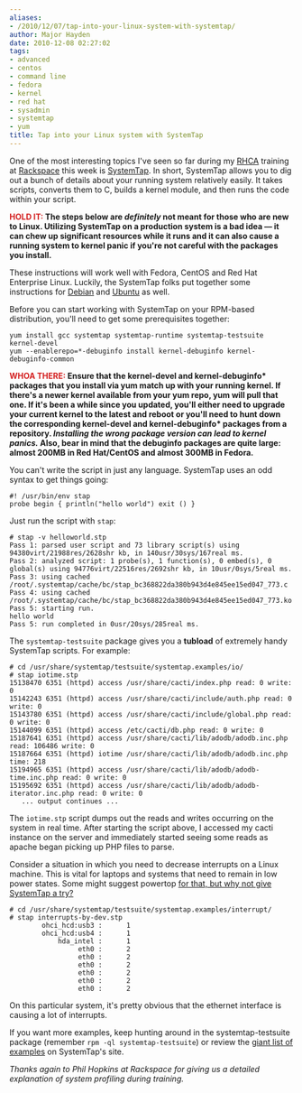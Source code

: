 ```yaml
---
aliases:
- /2010/12/07/tap-into-your-linux-system-with-systemtap/
author: Major Hayden
date: 2010-12-08 02:27:02
tags:
- advanced
- centos
- command line
- fedora
- kernel
- red hat
- sysadmin
- systemtap
- yum
title: Tap into your Linux system with SystemTap
---
```


One of the most interesting topics I've seen so far during my [RHCA][1] training at [Rackspace][2] this week is [SystemTap][3]. In short, SystemTap allows you to dig out a bunch of details about your running system relatively easily. It takes scripts, converts them to C, builds a kernel module, and then runs the code within your script.

**<span style="color: #D42020;">HOLD IT:</span> The steps below are _definitely_ not meant for those who are new to Linux. Utilizing SystemTap on a production system is a bad idea &#8212; it can chew up significant resources while it runs and it can also cause a running system to kernel panic if you're not careful with the packages you install.**

These instructions will work well with Fedora, CentOS and Red Hat Enterprise Linux. Luckily, the SystemTap folks put together some instructions for [Debian][4] and [Ubuntu][5] as well.

Before you can start working with SystemTap on your RPM-based distribution, you'll need to get some prerequisites together:

```
yum install gcc systemtap systemtap-runtime systemtap-testsuite kernel-devel
yum --enablerepo=*-debuginfo install kernel-debuginfo kernel-debuginfo-common
```

**<span style="color: #D42020;">WHOA THERE:</span> Ensure that the kernel-devel and kernel-debuginfo\* packages that you install via yum match up with your running kernel. If there's a newer kernel available from your yum repo, yum will pull that one. If it's been a while since you updated, you'll either need to upgrade your current kernel to the latest and reboot or you'll need to hunt down the corresponding kernel-devel and kernel-debuginfo\* packages from a repository. _Installing the wrong package version can lead to kernel panics._ Also, bear in mind that the debuginfo packages are quite large: almost 200MB in Red Hat/CentOS and almost 300MB in Fedora.**

You can't write the script in just any language. SystemTap uses an odd syntax to get things going:

```
#! /usr/bin/env stap
probe begin { println("hello world") exit () }
```

Just run the script with `stap`:

```
# stap -v helloworld.stp
Pass 1: parsed user script and 73 library script(s) using 94380virt/21988res/2628shr kb, in 140usr/30sys/167real ms.
Pass 2: analyzed script: 1 probe(s), 1 function(s), 0 embed(s), 0 global(s) using 94776virt/22516res/2692shr kb, in 10usr/0sys/5real ms.
Pass 3: using cached /root/.systemtap/cache/bc/stap_bc368822da380b943d4e845ee15ed047_773.c
Pass 4: using cached /root/.systemtap/cache/bc/stap_bc368822da380b943d4e845ee15ed047_773.ko
Pass 5: starting run.
hello world
Pass 5: run completed in 0usr/20sys/285real ms.
```

The `systemtap-testsuite` package gives you a **tubload** of extremely handy SystemTap scripts. For example:

```
# cd /usr/share/systemtap/testsuite/systemtap.examples/io/
# stap iotime.stp
15138470 6351 (httpd) access /usr/share/cacti/index.php read: 0 write: 0
15142243 6351 (httpd) access /usr/share/cacti/include/auth.php read: 0 write: 0
15143780 6351 (httpd) access /usr/share/cacti/include/global.php read: 0 write: 0
15144099 6351 (httpd) access /etc/cacti/db.php read: 0 write: 0
15187641 6351 (httpd) access /usr/share/cacti/lib/adodb/adodb.inc.php read: 106486 write: 0
15187664 6351 (httpd) iotime /usr/share/cacti/lib/adodb/adodb.inc.php time: 218
15194965 6351 (httpd) access /usr/share/cacti/lib/adodb/adodb-time.inc.php read: 0 write: 0
15195692 6351 (httpd) access /usr/share/cacti/lib/adodb/adodb-iterator.inc.php read: 0 write: 0
   ... output continues ...
```

The `iotime.stp` script dumps out the reads and writes occurring on the system in real time. After starting the script above, I accessed my cacti instance on the server and immediately started seeing some reads as apache began picking up PHP files to parse.

Consider a situation in which you need to decrease interrupts on a Linux machine. This is vital for laptops and systems that need to remain in low power states. Some might suggest powertop [for that, but why not give SystemTap a try?][6]

```
# cd /usr/share/systemtap/testsuite/systemtap.examples/interrupt/
# stap interrupts-by-dev.stp
        ohci_hcd:usb3 :      1
        ohci_hcd:usb4 :      1
            hda_intel :      1
                 eth0 :      2
                 eth0 :      2
                 eth0 :      2
                 eth0 :      2
                 eth0 :      2
                 eth0 :      2
```

On this particular system, it's pretty obvious that the ethernet interface is causing a lot of interrupts.

If you want more examples, keep hunting around in the systemtap-testsuite package (remember `rpm -ql systemtap-testsuite`) or review the [giant list of examples][7] on SystemTap's site.

_Thanks again to Phil Hopkins at Rackspace for giving us a detailed explanation of system profiling during training._

 [1]: https://www.redhat.com/courses/rh442_red_hat_enterprise_system_monitoring_and_performance_tuning/
 [2]: http://rackspace.com/
 [3]: http://sourceware.org/systemtap/
 [4]: http://sourceware.org/systemtap/wiki/SystemtapOnDebian
 [5]: http://sourceware.org/systemtap/wiki/SystemtapOnUbuntu
 [6]: http://www.lesswatts.org/projects/powertop/
 [7]: http://sourceware.org/systemtap/examples/